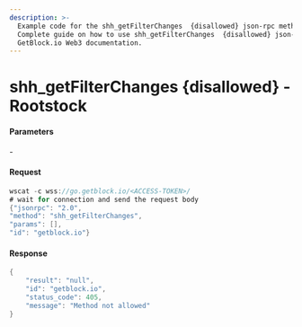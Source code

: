 ```yaml
---
description: >-
  Example code for the shh_getFilterChanges  {disallowed} json-rpc method.
  Сomplete guide on how to use shh_getFilterChanges  {disallowed} json-rpc in
  GetBlock.io Web3 documentation.
---
```


# shh\_getFilterChanges {disallowed} - Rootstock

#### Parameters

\-

#### Request

```java
wscat -c wss://go.getblock.io/<ACCESS-TOKEN>/
# wait for connection and send the request body 
{"jsonrpc": "2.0",
"method": "shh_getFilterChanges",
"params": [],
"id": "getblock.io"}
```

#### Response

```java
{
    "result": "null",
    "id": "getblock.io",
    "status_code": 405,
    "message": "Method not allowed"
}
```
